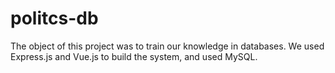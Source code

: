 # politcs-db

The object of this project was to train our knowledge in databases. We used Express.js and Vue.js to build the system, and used MySQL.
